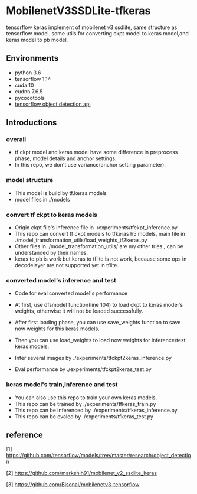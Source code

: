 # MobilenetV3SSDLite-tfkeras
tensorflow keras implement of mobilenet v3 ssdlite, same structure as tensorflow model.
some utils for converting ckpt model to keras model,and keras model to pb model.

##  Environments
+ python 3.6
+ tensorflow 1.14
+ cuda 10
+ cudnn 7.6.5
+ pycocotools
+ [tensorflow object detection api](https://github.com/tensorflow/models/blob/master/research/object_detection/g3doc/installation.md)

## Introductions
### overall
+ tf ckpt model and keras model have some difference in preprocess phase, model details and anchor settings.
+ In this repo, we don't use variance(anchor setting parameter).

### model structure
+ This model is build by tf.keras.models
+ model files in ./models 

### convert tf ckpt to keras models
+ Origin ckpt file's inference file in ./experiments/tfckpt_inference.py
+ This repo can convert tf ckpt models to tfkeras h5 models, main file in ./model_transformation_utils/load_weights_tf2keras.py 
+ Other files in ./model_transformation_utils/ are my other tries , can be understanded by their names.
+ keras to pb is work but keras to tflite is not work, because some ops in decodelayer are not supported yet in tflite.

### converted model's inference and test
+ Code for eval converted model's performance
+ At first, use dfsmodel function(line 104) to load ckpt to keras model's weights, otherwise it will not be loaded successfully.
+ After first loading phase, you can use save_weights function to save now weights for this keras models. 
+ Then you can use load_weights to load now weights for inference/test keras models.

+ Infer several images by ./experiments/tfckpt2keras_inference.py
+ Eval performance by ./experiments/tfckpt2keras_test.py

### keras model's train,inference and test
+ You can also use this repo to train your own keras models.
+ This repo can be trained by ./experiments/tfkeras_train.py
+ This repo can be inferenced by ./experiments/tfkeras_inference.py
+ This repo can be evaled by ./experiments/tfkeras_test.py


## reference
[1] https://github.com/tensorflow/models/tree/master/research/object_detection

[2] https://github.com/markshih91/mobilenet_v2_ssdlite_keras

[3] https://github.com/Bisonai/mobilenetv3-tensorflow